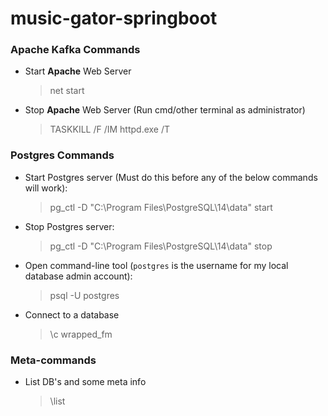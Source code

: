 # music-gator-springboot

### Apache Kafka Commands
- Start **Apache** Web Server
  > net start

- Stop **Apache** Web Server (Run cmd/other terminal as administrator)
  > TASKKILL /F /IM httpd.exe /T

### Postgres Commands
- Start Postgres server (Must do this before any of the below commands will work):
  > pg_ctl -D "C:\Program Files\PostgreSQL\14\data" start

- Stop Postgres server:
  > pg_ctl -D "C:\Program Files\PostgreSQL\14\data" stop

- Open command-line tool (`postgres` is the username for my local database admin account):
  > psql -U postgres

- Connect to a database
    > \c wrapped_fm

### Meta-commands
- List DB's and some meta info
  > \list